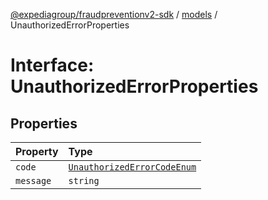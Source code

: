 [@expediagroup/fraudpreventionv2-sdk](../../index.md) / [models](../index.md) / UnauthorizedErrorProperties

# Interface: UnauthorizedErrorProperties

## Properties

| Property | Type |
| :------ | :------ |
| `code` | [`UnauthorizedErrorCodeEnum`](../type-aliases/UnauthorizedErrorCodeEnum.md) |
| `message` | `string` |
